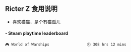 ## Ricter Z 食用说明
- 喜欢猫猫，是个冇猫孤儿

<!-- steam-box start -->
#### - Steam playtime leaderboard
```text
🎮 World of Warships                 🕘 308 hrs 12 mins
```
<!-- Powered by https://github.com/YouEclipse/steam-box . -->
<!-- steam-box end -->
